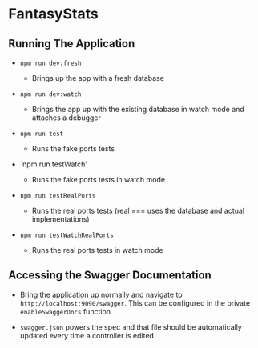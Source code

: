 # FantasyStats

## Running The Application

- `npm run dev:fresh`

  - Brings up the app with a fresh database

- `npm run dev:watch`

  - Brings the app up with the existing database in watch mode and attaches a debugger

- `npm run test`

  - Runs the fake ports tests

- `npm run testWatch'

  - Runs the fake ports tests in watch mode

- `npm run testRealPorts`

  - Runs the real ports tests (real === uses the database and actual implementations)

- `npm run testWatchRealPorts`
  - Runs the real ports tests in watch mode

## Accessing the Swagger Documentation

- Bring the application up normally and navigate to `http://localhost:9090/swagger`. This can be configured in the private `enableSwaggerDocs` function

- `swagger.json` powers the spec and that file should be automatically updated every time a controller is edited
